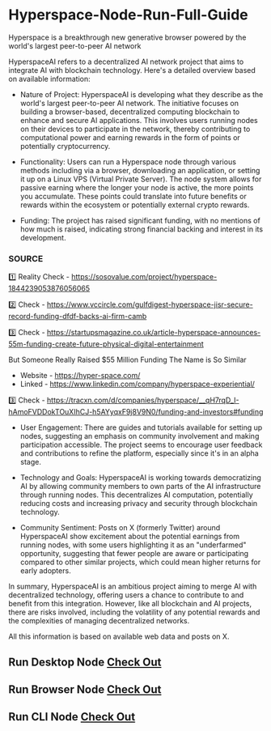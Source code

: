 # Hyperspace-Node-Run-Full-Guide

Hyperspace is a breakthrough new generative browser powered by the world's largest peer-to-peer AI network

HyperspaceAI refers to a decentralized AI network project that aims to integrate AI with blockchain technology. Here's a detailed overview based on available information:

- Nature of Project: HyperspaceAI is developing what they describe as the world's largest peer-to-peer AI network. The initiative focuses on building a browser-based, decentralized computing blockchain to enhance and secure AI applications. This involves users running nodes on their devices to participate in the network, thereby contributing to computational power and earning rewards in the form of points or potentially cryptocurrency.

- Functionality: Users can run a Hyperspace node through various methods including via a browser, downloading an application, or setting it up on a Linux VPS (Virtual Private Server). The node system allows for passive earning where the longer your node is active, the more points you accumulate. These points could translate into future benefits or rewards within the ecosystem or potentially external crypto rewards.
 
- Funding: The project has raised significant funding, with no mentions of how much is raised, indicating strong financial backing and interest in its development.

### SOURCE
1️⃣ Reality Check - https://sosovalue.com/project/hyperspace-1844239053876056065

2️⃣ Check - https://www.vccircle.com/gulfdigest-hyperspace-jisr-secure-record-funding-dfdf-backs-ai-firm-camb

3️⃣ Check - https://startupsmagazine.co.uk/article-hyperspace-announces-55m-funding-create-future-physical-digital-entertainment

But Someone Really Raised $55 Million Funding The Name is So Similar
- Website - https://hyper-space.com/
- Linked - https://www.linkedin.com/company/hyperspace-experiential/

3️⃣ Check - https://tracxn.com/d/companies/hyperspace/__qH7rqD_I-hAmoFVDDokTOuXIhCJ-h5AYyqxF9j8V9N0/funding-and-investors#funding

- User Engagement: There are guides and tutorials available for setting up nodes, suggesting an emphasis on community involvement and making participation accessible. The project seems to encourage user feedback and contributions to refine the platform, especially since it's in an alpha stage.

- Technology and Goals: HyperspaceAI is working towards democratizing AI by allowing community members to own parts of the AI infrastructure through running nodes. This decentralizes AI computation, potentially reducing costs and increasing privacy and security through blockchain technology.
 
- Community Sentiment: Posts on X (formerly Twitter) around HyperspaceAI show excitement about the potential earnings from running nodes, with some users highlighting it as an "underfarmed" opportunity, suggesting that fewer people are aware or participating compared to other similar projects, which could mean higher returns for early adopters.

In summary, HyperspaceAI is an ambitious project aiming to merge AI with decentralized technology, offering users a chance to contribute to and benefit from this integration. However, like all blockchain and AI projects, there are risks involved, including the volatility of any potential rewards and the complexities of managing decentralized networks. 

All this information is based on available web data and posts on X.

## Run Desktop Node [Check Out](Desktop-Node.md)

## Run Browser Node [Check Out](Browser-Node.md)

## Run CLI Node [Check Out](CLI-Node.md)
